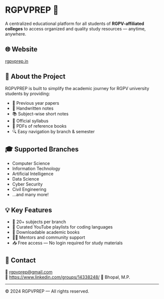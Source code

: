 # RGPVPREP 📘

A centralized educational platform for all students of **RGPV-affiliated colleges** to access organized and quality study resources — anytime, anywhere.

## 🌐 Website
[rgpvprep.in](https://rgpvprep.in)

## 📌 About the Project

RGPVPREP is built to simplify the academic journey for RGPV university students by providing:
- 📄 Previous year papers
- 📝 Handwritten notes
- 📚 Subject-wise short notes
- 🧾 Official syllabus
- 📘 PDFs of reference books
- 🔍 Easy navigation by branch & semester

## 🎓 Supported Branches
- Computer Science
- Information Technology
- Artificial Intelligence
- Data Science
- Cyber Security
- Civil Engineering
- ...and many more!

## 💡 Key Features
- 📂 20+ subjects per branch
- 🔗 Curated YouTube playlists for coding languages
- 📘 Downloadable academic books
- 🧑‍🏫 Mentors and community support 
- 📥 Free access — No login required for study materials

## 📩 Contact
📧 rgpvprep@gmail.com  
📝 https://www.linkedin.com/groups/14338248/
📍 Bhopal, M.P.

---

© 2024 RGPVPREP — All rights reserved.
